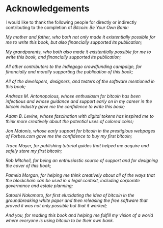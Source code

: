 # Acknowledgements

I would like to thank the following people for directly or indirectly contributing to the completion of <i>Bitcoin: Be Your Own Bank:

My mother and father, who both not only made it existentially possible for me to write this book, but also financially supported its publication;  

My grandparents, who both also made it existentially possible for me to write this book, and financially supported its publication;  

All other contributors to the Indiegogo crowdfunding campaign, for financially and morally supporting the publication of this book;  

All of the developers, designers, and testers of the software mentioned in this book;  

Andreas M. Antonopolous, whose enthusiasm for bitcoin has been infectious and whose guidance and support early on in my career in the bitcoin industry gave me the confidence to write this book;  

Adam B. Levine, whose fascination with digital tokens has inspired me to think more creatively about the potential uses of colored coins;  

Jon Matonis, whose early support for bitcoin in the prestigious webpages of Forbes.com gave me the confidence to buy my first bitcoin;  

Trace Mayer, for publishing tutorial guides that helped me acquire and safely store my first bitcoin;  

Rob Mitchell, for being an enthusiastic source of support and for designing the cover of this book;  

Pamela Morgan, for helping me think creatively about all of the ways that the blockchain can be used in a legal context, including corporate governance and estate planning;  

Satoshi Nakamoto, for first elucidating the idea of bitcoin in the groundbreaking white paper and then releasing the free software that proved it was not only possible but that it worked;  

And you, for reading this book and helping me fulfill my vision of a world where everyone is using bitcoin to be their own bank.</i>